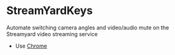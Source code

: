 # StreamYardKeys
Automate switching camera angles and video/audio mute on the Streamyard video streaming service

- Use [Chrome](https://www.google.co.uk/chrome/)

